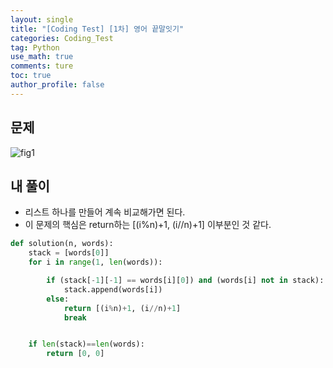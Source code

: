 ```yaml
---
layout: single
title: "[Coding Test] [1차] 영어 끝말잇기"
categories: Coding_Test
tag: Python
use_math: true
comments: ture
toc: true
author_profile: false
---
```



## 문제 
![fig1]({{site.url}}/images/2023-05-09-ct1/문제설명.png)

## 내 풀이
* 리스트 하나를 만들어 계속 비교해가면 된다.
* 이 문제의 핵심은 return하는 [(i%n)+1, (i//n)+1] 이부분인 것 같다.

```python
def solution(n, words):
    stack = [words[0]]
    for i in range(1, len(words)):

        if (stack[-1][-1] == words[i][0]) and (words[i] not in stack):
            stack.append(words[i])
        else:
            return [(i%n)+1, (i//n)+1]
            break


    if len(stack)==len(words):
        return [0, 0]
```